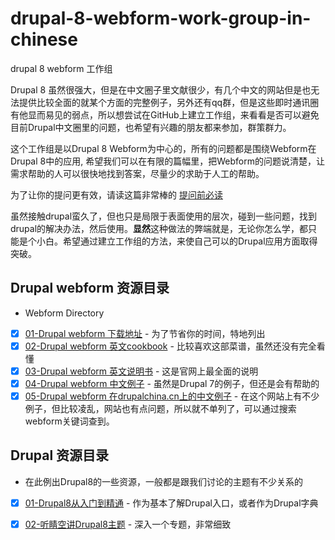 # drupal-8-webform-work-group-in-chinese
drupal 8 webform 工作组

Drupal 8 虽然很强大，但是在中文圈子里文献很少，有几个中文的网站但是也无法提供比较全面的就某个方面的完整例子，另外还有qq群，但是这些即时通讯圈有他显而易见的弱点，所以想尝试在GitHub上建立工作组，来看看是否可以避免目前Drupal中文圈里的问题，也希望有兴趣的朋友都来参加，群策群力。

这个工作组是以Drupal 8 Webform为中心的，所有的问题都是围绕Webform在Drupal 8中的应用, 希望我们可以在有限的篇幅里，把Webform的问题说清楚，让需求帮助的人可以很快地找到答案，尽量少的求助于人工的帮助。

为了让你的提问更有效，请读这篇非常棒的 [提问前必读](https://forums.debiancn.org/t/topic/151)

虽然接触drupal蛮久了，但也只是局限于表面使用的层次，碰到一些问题，找到drupal的解决办法，然后使用。**显然**这种做法的弊端就是，无论你怎么学，都只能是个小白。希望通过建立工作组的方法，来使自己可以的Drupal应用方面取得突破。

## Drupal webform 资源目录

- Webform Directory
+ [x] [01-Drupal webform 下载地址](https://www.drupal.org/project/webform) - 为了节省你的时间，特地列出
+ [x] [02-Drupal webform 英文cookbook](https://www.drupal.org/docs/8/modules/webform/webform-cookbook) - 比较喜欢这部菜谱，虽然还没有完全看懂
+ [x] [03-Drupal webform 英文说明书](https://www.drupal.org/docs/8/modules/webform) - 这是官网上最全面的说明
+ [x] [04-Drupal webform 中文例子](http://www.drupalmodule.cn/project/webform/7.x) - 虽然是Drupal 7的例子，但还是会有帮助的
+ [x] [05-Drupal webform 在drupalchina.cn上的中文例子](http://drupalchina.cn) - 在这个网站上有不少例子，但比较凌乱，网站也有点问题，所以就不单列了，可以通过搜索webform关键词查到。

## Drupal 资源目录

- 在此例出Drupal8的一些资源，一般都是跟我们讨论的主题有不少关系的 
+ [x] [01-Drupal8从入门到精通](http://www.nowicode.com/bookpage/145) - 作为基本了解Drupal入口，或者作为Drupal字典
+ [x] [02-听睛空讲Drupal8主题](http://www.nowicode.com/bookpage/179) - 深入一个专题，非常细致

